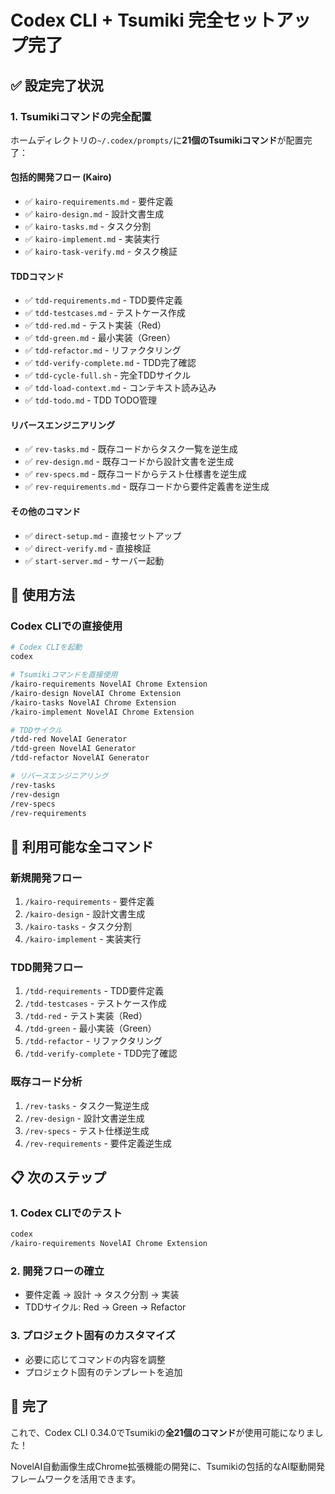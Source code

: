 # Codex CLI + Tsumiki 完全セットアップ完了

## ✅ 設定完了状況

### 1. Tsumikiコマンドの完全配置
ホームディレクトリの`~/.codex/prompts/`に**21個のTsumikiコマンド**が配置完了：

#### 包括的開発フロー (Kairo)
- ✅ `kairo-requirements.md` - 要件定義
- ✅ `kairo-design.md` - 設計文書生成
- ✅ `kairo-tasks.md` - タスク分割
- ✅ `kairo-implement.md` - 実装実行
- ✅ `kairo-task-verify.md` - タスク検証

#### TDDコマンド
- ✅ `tdd-requirements.md` - TDD要件定義
- ✅ `tdd-testcases.md` - テストケース作成
- ✅ `tdd-red.md` - テスト実装（Red）
- ✅ `tdd-green.md` - 最小実装（Green）
- ✅ `tdd-refactor.md` - リファクタリング
- ✅ `tdd-verify-complete.md` - TDD完了確認
- ✅ `tdd-cycle-full.sh` - 完全TDDサイクル
- ✅ `tdd-load-context.md` - コンテキスト読み込み
- ✅ `tdd-todo.md` - TDD TODO管理

#### リバースエンジニアリング
- ✅ `rev-tasks.md` - 既存コードからタスク一覧を逆生成
- ✅ `rev-design.md` - 既存コードから設計文書を逆生成
- ✅ `rev-specs.md` - 既存コードからテスト仕様書を逆生成
- ✅ `rev-requirements.md` - 既存コードから要件定義書を逆生成

#### その他のコマンド
- ✅ `direct-setup.md` - 直接セットアップ
- ✅ `direct-verify.md` - 直接検証
- ✅ `start-server.md` - サーバー起動

## 🚀 使用方法

### Codex CLIでの直接使用
```bash
# Codex CLIを起動
codex

# Tsumikiコマンドを直接使用
/kairo-requirements NovelAI Chrome Extension
/kairo-design NovelAI Chrome Extension
/kairo-tasks NovelAI Chrome Extension
/kairo-implement NovelAI Chrome Extension

# TDDサイクル
/tdd-red NovelAI Generator
/tdd-green NovelAI Generator
/tdd-refactor NovelAI Generator

# リバースエンジニアリング
/rev-tasks
/rev-design
/rev-specs
/rev-requirements
```

## 🎯 利用可能な全コマンド

### 新規開発フロー
1. `/kairo-requirements` - 要件定義
2. `/kairo-design` - 設計文書生成
3. `/kairo-tasks` - タスク分割
4. `/kairo-implement` - 実装実行

### TDD開発フロー
1. `/tdd-requirements` - TDD要件定義
2. `/tdd-testcases` - テストケース作成
3. `/tdd-red` - テスト実装（Red）
4. `/tdd-green` - 最小実装（Green）
5. `/tdd-refactor` - リファクタリング
6. `/tdd-verify-complete` - TDD完了確認

### 既存コード分析
1. `/rev-tasks` - タスク一覧逆生成
2. `/rev-design` - 設計文書逆生成
3. `/rev-specs` - テスト仕様逆生成
4. `/rev-requirements` - 要件定義逆生成

## 📋 次のステップ

### 1. Codex CLIでのテスト
```bash
codex
/kairo-requirements NovelAI Chrome Extension
```

### 2. 開発フローの確立
- 要件定義 → 設計 → タスク分割 → 実装
- TDDサイクル: Red → Green → Refactor

### 3. プロジェクト固有のカスタマイズ
- 必要に応じてコマンドの内容を調整
- プロジェクト固有のテンプレートを追加

## 🎉 完了

これで、Codex CLI 0.34.0でTsumikiの**全21個のコマンド**が使用可能になりました！

NovelAI自動画像生成Chrome拡張機能の開発に、Tsumikiの包括的なAI駆動開発フレームワークを活用できます。
